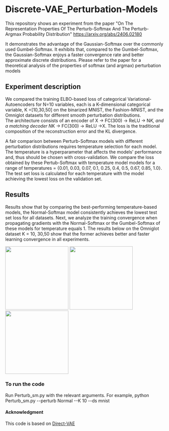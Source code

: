 # Discrete-VAE_Perturbation-Models

This repository shows an experiment from the paper "On The Representation Properties Of The Perturb-Softmax And The Perturb-Argmax Probability Distribution" https://arxiv.org/abs/2406.02180

It demonstrates the advantage of the Gaussian-Softmax over the commonly used Gumbel-Softmax. It exhibits that, compared to the Gumbel-Softmax, the Gaussian-Softmax enjoys a faster convergence rate and better approximate discrete distributions. Please refer to the paper for a theoretical analysis of the properties of softmax (and argmax) perturbation models

## Experiment description
We compared the training ELBO-based loss of categorical Variational-Autoencoders for N=10 variables, each is a K-dimensional categorical variable, K =[10,30,50] on the binarized MNIST, the Fashion-MNIST, and the Omniglot datasets for different smooth perturbation distributions.  
The architecture consists of an encoder of X -> FC(300) -> ReLU -> N*K, and a matching decoder N*K -> FC(300) -> ReLU ->X. The loss is the traditional composition of the reconstruction error and the KL divergence. 

A fair comparison between Perturb-Softmax models with different perturbation distributions requires temperature selection for
each model. The temperature is a hyperparameter that affects the models' performance and, thus should be chosen with cross-validation. We compare the loss obtained by these Pertub-Softmax with temperature model  models for a range of temperatures = {0.01, 0.03, 0.07, 0.1, 0.25, 0.4, 0.5, 0.67, 0.85, 1.0}. The test set loss is calculated for each temperature with the model achieving the lowest loss on the validation set. 

## Results
Results show that by comparing the best-performing temperature-based models, the Normal-Softmax model consistently achieves the lowest test set loss for all datasets. 
Next, we analyze the training convergence when propagating gradients with the Normal-Softmax or the Gumbel-Softmax of these models for temperature equals $1$.
The results below on the Omniglot dataset K = 10, 30,50 show that the former achieves better and faster learning convergence in all experiments.


<img src="https://github.com/user-attachments/assets/905b256d-fdd7-41ea-9c21-ddb3c7d0a03d" width="200">

<img src="https://github.com/user-attachments/assets/d4d8eb9c-3f28-400a-82d3-15344f566e7d" width="200">

<img src="https://github.com/user-attachments/assets/ccb4b361-ef9f-4e6b-858f-bec7119a4a3b" width="200">

### To run the code
Run Perturb_sm.py with the relevant arguments. For example, 
python Perturb_sm.py --perturb Normal --K 10 --ds mnist

#### Acknowledgment
This code is based on <a href="https://www.w3schools.com](https://github.com/GuyLor/Direct-VAE)">Direct-VAE</a>



